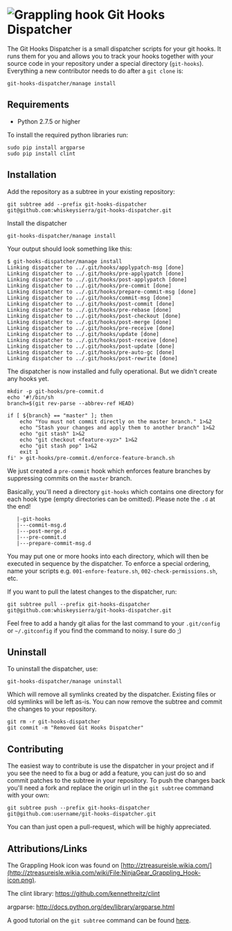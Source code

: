 # ![Grappling hook](http://images.wikia.com/ztreasureisle/images/f/f7/NinjaGear_Grappling_Hook-icon.png) Git Hooks Dispatcher

The Git Hooks Dispatcher is a small dispatcher scripts for your git hooks. 
It runs them for you and allows you to track your hooks together with 
your source code in your repository under a special directory (`git-hooks`).
Everything a new contributor needs to do after a `git clone` is:

    git-hooks-dispatcher/manage install

## Requirements

- Python 2.7.5 or higher
 
To install the required python libraries run:
    
    sudo pip install argparse
    sudo pip install clint

## Installation
Add the repository as a subtree in your existing repository:

    git subtree add --prefix git-hooks-dispatcher git@github.com:whiskeysierra/git-hooks-dispatcher.git
    
Install the dispatcher

    git-hooks-dispatcher/manage install

Your output should look something like this:

    $ git-hooks-dispatcher/manage install
    Linking dispatcher to ../.git/hooks/applypatch-msg [done]
    Linking dispatcher to ../.git/hooks/pre-applypatch [done]
    Linking dispatcher to ../.git/hooks/post-applypatch [done]
    Linking dispatcher to ../.git/hooks/pre-commit [done]
    Linking dispatcher to ../.git/hooks/prepare-commit-msg [done]
    Linking dispatcher to ../.git/hooks/commit-msg [done]
    Linking dispatcher to ../.git/hooks/post-commit [done]
    Linking dispatcher to ../.git/hooks/pre-rebase [done]
    Linking dispatcher to ../.git/hooks/post-checkout [done]
    Linking dispatcher to ../.git/hooks/post-merge [done]
    Linking dispatcher to ../.git/hooks/pre-receive [done]
    Linking dispatcher to ../.git/hooks/update [done]
    Linking dispatcher to ../.git/hooks/post-receive [done]
    Linking dispatcher to ../.git/hooks/post-update [done]
    Linking dispatcher to ../.git/hooks/pre-auto-gc [done]
    Linking dispatcher to ../.git/hooks/post-rewrite [done]
    
The dispatcher is now installed and fully operational. But we didn't create any hooks yet.

    mkdir -p git-hooks/pre-commit.d
    echo '#!/bin/sh
    branch=$(git rev-parse --abbrev-ref HEAD)
        
    if [ ${branch} == "master" ]; then
        echo "You must not commit directly on the master branch." 1>&2
        echo "Stash your changes and apply them to another branch" 1>&2
        echo "git stash" 1>&2
        echo "git checkout <feature-xyz>" 1>&2
        echo "git stash pop" 1>&2
        exit 1
    fi' > git-hooks/pre-commit.d/enforce-feature-branch.sh
   
We just created a `pre-commit` hook which enforces feature branches by suppressing commits
on the `master` branch.
   
Basically, you'll need a directory `git-hooks` which contains one directory for each hook type
(empty directories can be omitted). Please note the `.d` at the end!

       |-git-hooks
       |---commit-msg.d
       |---post-merge.d
       |---pre-commit.d
       |---prepare-commit-msg.d
       
You may put one or more hooks into each directory, which will then be executed in sequence by the
dispatcher. To enforce a special ordering, name your scripts e.g. 
`001-enfore-feature.sh`, `002-check-permissions.sh`, etc.

If you want to pull the latest changes to the dispatcher, run:

    git subtree pull --prefix git-hooks-dispatcher git@github.com:whiskeysierra/git-hooks-dispatcher.git

Feel free to add a handy git alias for the last command to your `.git/config` or `~/.gitconfig` if you
find the command to noisy. I sure do ;)

## Uninstall

To uninstall the dispatcher, use:

    git-hooks-dispatcher/manage uninstall
    
Which will remove all symlinks created by the dispatcher. Existing files or old symlinks will be left as-is.
You can now remove the subtree and commit the changes to your repository.

    git rm -r git-hooks-dispatcher
    git commit -m "Removed Git Hooks Dispatcher"

## Contributing

The easiest way to contribute is use the dispatcher in your project and if you see the need to fix a bug
or add a feature, you can just do so and commit patches to the subtree in your repository. To push the 
changes back you'll need a fork and replace the origin url in the `git subtree` command with your own:

    git subtree push --prefix git-hooks-dispatcher git@github.com:username/git-hooks-dispatcher.git
    
You can than just open a pull-request, which will be highly appreciated.

## Attributions/Links
The Grappling Hook icon was found on [http://ztreasureisle.wikia.com/](http://ztreasureisle.wikia.com/wiki/File:NinjaGear_Grappling_Hook-icon.png).

The clint library: https://github.com/kennethreitz/clint

argparse: http://docs.python.org/dev/library/argparse.html

A good tutorial on the `git subtree` command can be found 
[here](http://blogs.atlassian.com/2013/05/alternatives-to-git-submodule-git-subtree/).

